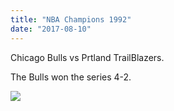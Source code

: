 ```yaml
---
title: "NBA Champions 1992"
date: "2017-08-10"
---
```


Chicago Bulls vs Prtland TrailBlazers.

The Bulls won the series 4-2.

<img src="https://cbschicago.files.wordpress.com/2011/12/71024860.jpg?w=594&h=360&crop=1" >